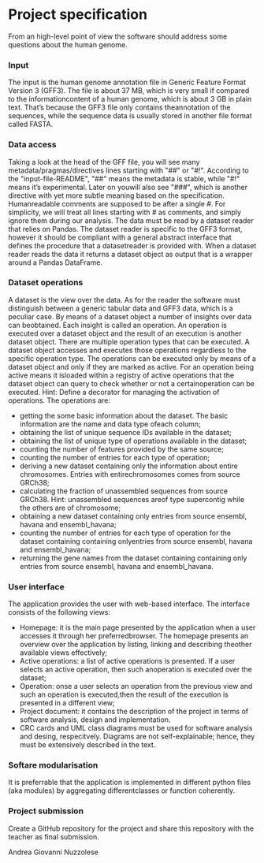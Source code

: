 # Project specification
From an high-level point of view the software should address some questions about the human genome.

### Input
The input is the human genome annotation file in Generic Feature Format Version 3 (GFF3).
The file is about 37 MB, which is very small if compared to the informationcontent of a human genome, which is about 3 GB in plain text.
That’s because the GFF3 file only contains theannotation of the sequences, while the sequence data is usually stored in another file format called FASTA.

### Data access
Taking a look at the head of the GFF file, you will see many metadata/pragmas/directives lines starting with "##" or "#!". According to the "input-file-README",
"##" means the metadata is stable, while "#!" means it’s experimental. Later on youwill also see "###", which is another directive with yet more subtle meaning based on the specification.
Humanreadable comments are supposed to be after a single #.
For simplicity, we will treat all lines starting with # as comments, and simply ignore them during our analysis.
The data must be read by a dataset reader that relies on Pandas.
The dataset reader is specific to the GFF3 format, however it should be compliant with a general abstract interface that defines the procedure that a datasetreader is provided with.
When a dataset reader reads the data it returns a dataset object as output that is a wrapper around a Pandas DataFrame.

### Dataset operations
A dataset is the view over the data. As for the reader the software must distinguish between a generic tabular data and GFF3 data, which is a peculiar case.
By means of a dataset object a number of insights over data can beobtained. Each insight is called an operation.
An operation is executed over a dataset object and the result of an execution is another dataset object.
There are multiple operation types that can be executed. A dataset object accesses and executes those operations regardless to the specific operation type.
The operations can be executed only by means of a dataset object and only if they are marked as active.
For an operation being active means it isloaded within a registry of active operations that the dataset object can query to check whether or not a certainoperation can be executed.
Hint: Define a decorator for managing the activation of operations.
The operations are:
- getting the some basic information about the dataset. The basic information are the name and data type ofeach column;
- obtaining the list of unique sequence IDs available in the dataset;
- obtaining the list of unique type of operations available in the dataset;
- counting the number of features provided by the same source;
- counting the number of entries for each type of operation;
- deriving a new dataset containing only the information about entire chromosomes. Entries with entirechromosomes comes from source GRCh38;
- calculating the fraction of unassembled sequences from source GRCh38. Hint: unassembled sequences areof type supercontig while the others are of chromosome;
- obtaining a new dataset containing only entries from source ensembl, havana and ensembl_havana;
- counting the number of entries for each type of operation for the dataset containing containing onlyentries from source ensembl, havana and ensembl_havana;
- returning the gene names from the dataset containing containing only entries from source ensembl, havana and ensembl_havana.

### User interface
The application provides the user with web-based interface. The interface consists of the following views:
- Homepage: it is the main page presented by the application when a user accesses it through her preferredbrowser.
The homepage presents an overview over the application by listing, linking and describing theother available views effectively;
- Active operations: a list of active operations is presented. If a user selects an active operation, then such anoperation is executed over the dataset;
- Operation: onse a user selects an operation from the previous view and such an operation is executed,then the result of the execution is presented in a different view;
- Project document: it contains the description of the project in terms of software analysis, design and implementation.
- CRC cards and UML class diagrams must be used for software analysis and desing, respecitvely.
Diagrams are not self-explainable; hence, they must be extensively described in the text.

### Softare modularisation
It is preferrable that the application is implemented in different python files (aka modules) by aggregating differentclasses or function coherently.

### Project submission
Create a GitHub repository for the project and share this repository with the teacher as final submission.

Andrea Giovanni Nuzzolese